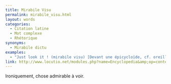 ```yaml
---
title: Mirabile Visu
permalink: mirabile_visu.html
layout: words
categories:
  - Citation latine
  - Mot complexe
  - Rhétorique
synonyms:
  - Mirabile dictu
examples:
  - "Just look it ! (mirabile visu) [Devant une épicycloïde, cf. oreilles de Mickey]"
link: http://www.locutio.net/modules.php?name=Encyclopedia&amp;op=content&amp;tid=6773
---
```


Ironiquement, chose admirable à voir.

